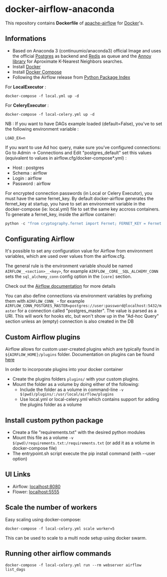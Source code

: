 # docker-airflow-anaconda
This repository contains **Dockerfile** of [apache-airflow](https://github.com/apache/incubator-airflow) for [Docker](https://www.docker.com/)'s.

## Informations

* Based on Anaconda 3 (continuumio/anaconda3) official Image and uses the official [Postgres](https://hub.docker.com/_/postgres/) as backend and [Redis](https://hub.docker.com/_/redis/) as queue and the [Annoy library](https://github.com/spotify/annoy) for Aproximate K-Nearest Neighbors searches.
* Install [Docker](https://www.docker.com/)
* Install [Docker Compose](https://docs.docker.com/compose/install/)
* Following the Airflow release from [Python Package Index](https://pypi.python.org/pypi/apache-airflow)

For **LocalExecutor** :

    docker-compose -f local.yml up -d

For **CeleryExecutor** :

    docker-compose -f local-celery.yml up -d

NB : If you want to have DAGs example loaded (default=False), you've to set the following environment variable :

`LOAD_EX=n`

If you want to use Ad hoc query, make sure you've configured connections:
Go to Admin -> Connections and Edit "postgres_default" set this values (equivalent to values in airflow.cfg/docker-compose*.yml) :
- Host : postgres
- Schema : airflow
- Login : airflow
- Password : airflow

For encrypted connection passwords (in Local or Celery Executor), you must have the same fernet_key. By default docker-airflow generates the fernet_key at startup, you have to set an environment variable in the docker-compose (ie: local.yml) file to set the same key accross containers. To generate a fernet_key, inside the airflow container:

```python
python -c "from cryptography.fernet import Fernet; FERNET_KEY = Fernet.generate_key().decode(); print(FERNET_KEY)"
```

## Configurating Airflow

It's possible to set any configuration value for Airflow from environment variables, which are used over values from the airflow.cfg.

The general rule is the environment variable should be named `AIRFLOW__<section>__<key>`, for example `AIRFLOW__CORE__SQL_ALCHEMY_CONN` sets the `sql_alchemy_conn` config option in the `[core]` section.

Check out the [Airflow documentation](http://airflow.readthedocs.io/en/latest/howto/set-config.html#setting-configuration-options) for more details

You can also define connections via environment variables by prefixing them with `AIRFLOW_CONN_` - for example `AIRFLOW_CONN_POSTGRES_MASTER=postgres://user:password@localhost:5432/master` for a connection called "postgres_master". The value is parsed as a URI. This will work for hooks etc, but won't show up in the "Ad-hoc Query" section unless an (empty) connection is also created in the DB

## Custom Airflow plugins

Airflow allows for custom user-created plugins which are typically found in `${AIRFLOW_HOME}/plugins` folder. Documentation on plugins can be found [here](https://airflow.apache.org/plugins.html)

In order to incorporate plugins into your docker container
- Create the plugins folders `plugins/` with your custom plugins.
- Mount the folder as a volume by doing either of the following:
    - Include the folder as a volume in command-line `-v $(pwd)/plugins/:/usr/local/airflow/plugins`
    - Use local.yml or local-celery.yml which contains support for adding the plugins folder as a volume

## Install custom python package

- Create a file "requirements.txt" with the desired python modules
- Mount this file as a volume `-v $(pwd)/requirements.txt:/requirements.txt` (or add it as a volume in docker-compose file)
- The entrypoint.sh script execute the pip install command (with --user option)

## UI Links

- Airflow: [localhost:8080](http://localhost:8080/)
- Flower: [localhost:5555](http://localhost:5555/)


## Scale the number of workers

Easy scaling using docker-compose:

    docker-compose -f local-celery.yml scale worker=5

This can be used to scale to a multi node setup using docker swarm.

## Running other airflow commands

    docker-compose -f local-celery.yml run --rm webserver airflow list_dags


